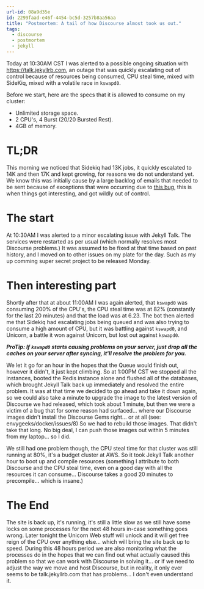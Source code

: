 ```yaml
---
url-id: 08a9d35e
id: 2299faad-e46f-4454-bc5d-3257b8aa56aa
title: "Postmortem: A tail of how Discourse almost took us out."
tags:
  - discourse
  - postmortem
  - jekyll
---
```


Today at 10:30AM CST I was alerted to a possible ongoing situation with https://talk.jekyllrb.com, an outage that was quickly escalating out of control because of resources being consumed, CPU steal time, mixed with SideKiq, mixed with a volatile race in `kswapd0`.

Before we start, here are the specs that it is allowed to consume on my cluster:

- Unlimited storage space.
- 2 CPU's, 4 Burst (20/20 Bursted Rest).
- 4GB of memory.

# TL;DR

This morning we noticed that Sidekiq had 13K jobs, it quickly escalated to 14K and then 17K and kept growing, for reasons we do not understand yet.  We know this was initially cause by a large backlog of emails that needed to be sent because of exceptions that were occurring due to [this bug](https://meta.discourse.org/t/sidekiq-email-error-no-implicit-conversion-of-nil-into-string/40419), this is when things got interesting, and got wildly out of control.

# The start

At 10:30AM I was alerted to a minor escalating issue with Jekyll Talk.  The services were restarted as per usual (which normally resolves most Discourse problems.)  It was assumed to be fixed at that time based on past history, and I moved on to other issues on my plate for the day.  Such as my up comming super secret project to be released Monday.

# Then interesting part

Shortly after that at about 11:00AM I was again alerted, that `kswapd0` was consuming 200% of the CPU's, the CPU steal time was at 82% (constantly for the last 20 minutes) and that the load was at 6.23.  The bot then alerted me that Sidekiq had escalating jobs being queued and was also trying to consume a high amount of CPU, but it was battling against `kswapd0`, and Unicorn, a battle it won against Unicorn, but lost out against `kswapd0`.

***ProTip: If `kswapd0` starts causing problems on your server, just drop all the caches on your server after syncing, it'll resolve the problem for you.***

We let it go for an hour in the hopes that the Queue would finish out, however it didn't, it just kept climbing.  So at 1:00PM CST we stopped all the instances, booted the Redis instance alone and flushed all of the databases, which brought Jekyll Talk back up immediately and resolved the entire problem. It was at that time we decided to go ahead and take it down again, so we could also take a minute to upgrade the image to the latest version of Discourse we had released, which took about 1 minute, but then we were a victim of a bug that for some reason had surfaced... where our Discourse images didn't install the Discourse Gems right... or at all (see: envygeeks/docker/issues/8) So we had to rebuild those images. That didn't take that long.  No big deal, I can push those images out within 5 minutes from my laptop... so I did.

We still had one problem though, the CPU steal time for that cluster was still running at 80%, it's a budget cluster at AWS.  So it took Jekyll Talk another hour to boot up and compile resources (something I attribute to both Discourse and the CPU steal time, even on a good day with all the resources it can consume... Discourse takes a good 20 minutes to precompile... which is insane.)

# The End

The site is back up, it's running, it's still a little slow as we still have some locks on some processes for the next 48 hours in-case something goes wrong. Later tonight the Unicorn Web stuff will unlock and it will get free reign of the CPU over anything else... which will bring the site back up to speed.  During this 48 hours period we are also monitoring what the processes do in the hopes that we can find out what actually caused this problem so that we can work with Discourse in solving it... or if we need to adjust the way we move and host Discourse, but in reality, it only ever seems to be talk.jekyllrb.com that has problems... I don't even understand it.
